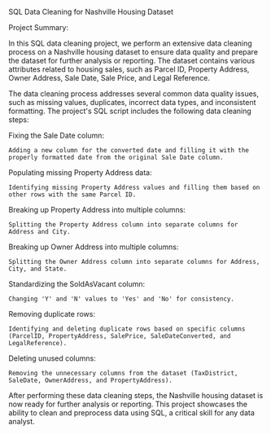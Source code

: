 SQL Data Cleaning for Nashville Housing Dataset

 Project Summary:

In this SQL data cleaning project, we perform an extensive data cleaning process on a Nashville housing dataset to ensure data quality and prepare the dataset for further analysis or reporting. The dataset contains various attributes related to housing sales, such as Parcel ID, Property Address, Owner Address, Sale Date, Sale Price, and Legal Reference.



The data cleaning process addresses several common data quality issues, such as missing values, duplicates, incorrect data types, and inconsistent formatting. The project's SQL script includes the following data cleaning steps:



Fixing the Sale Date column:

    Adding a new column for the converted date and filling it with the properly formatted date from the original Sale Date column.

Populating missing Property Address data:

    Identifying missing Property Address values and filling them based on other rows with the same Parcel ID.

Breaking up Property Address into multiple columns:

    Splitting the Property Address column into separate columns for Address and City.

Breaking up Owner Address into multiple columns:

    Splitting the Owner Address column into separate columns for Address, City, and State.

Standardizing the SoldAsVacant column:

    Changing 'Y' and 'N' values to 'Yes' and 'No' for consistency.

Removing duplicate rows:

    Identifying and deleting duplicate rows based on specific columns (ParcelID, PropertyAddress, SalePrice, SaleDateConverted, and LegalReference).

Deleting unused columns:

    Removing the unnecessary columns from the dataset (TaxDistrict, SaleDate, OwnerAddress, and PropertyAddress).

After performing these data cleaning steps, the Nashville housing dataset is now ready for further analysis or reporting. This project showcases the ability to clean and preprocess data using SQL, a critical skill for any data analyst.
